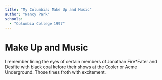 ```yaml
---
title: "My Columbia: Make Up and Music"
author: "Nancy Park"
schools:
  - "Columbia College 1997"
---
```


# Make Up and Music

I remember lining the eyes of certain members of Jonathan Fire*Eater and Desfite with black coal before their shows at the Cooler or Acme Underground. Those times froth with excitement.
